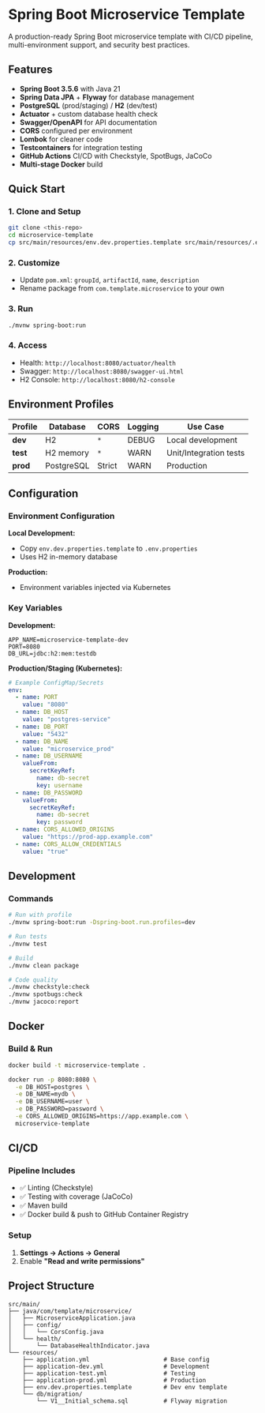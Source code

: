 # Spring Boot Microservice Template

A production-ready Spring Boot microservice template with CI/CD pipeline, multi-environment support, and security best practices.

## Features

- **Spring Boot 3.5.6** with Java 21
- **Spring Data JPA** + **Flyway** for database management
- **PostgreSQL** (prod/staging) / **H2** (dev/test)
- **Actuator** + custom database health check
- **Swagger/OpenAPI** for API documentation
- **CORS** configured per environment
- **Lombok** for cleaner code
- **Testcontainers** for integration testing
- **GitHub Actions** CI/CD with Checkstyle, SpotBugs, JaCoCo
- **Multi-stage Docker** build

## Quick Start

### 1. Clone and Setup

```bash
git clone <this-repo>
cd microservice-template
cp src/main/resources/env.dev.properties.template src/main/resources/.env.properties
```

### 2. Customize

- Update `pom.xml`: `groupId`, `artifactId`, `name`, `description`
- Rename package from `com.template.microservice` to your own

### 3. Run

```bash
./mvnw spring-boot:run
```

### 4. Access

- Health: `http://localhost:8080/actuator/health`
- Swagger: `http://localhost:8080/swagger-ui.html`
- H2 Console: `http://localhost:8080/h2-console`

## Environment Profiles

| Profile | Database | CORS | Logging | Use Case |
|---------|----------|------|---------|----------|
| **dev** | H2 | `*` | DEBUG | Local development |
| **test** | H2 memory | `*` | WARN | Unit/Integration tests |
| **prod** | PostgreSQL | Strict | WARN | Production |

## Configuration

### Environment Configuration

**Local Development:**
- Copy `env.dev.properties.template` to `.env.properties`
- Uses H2 in-memory database

**Production:**
- Environment variables injected via Kubernetes

### Key Variables

**Development:**
```properties
APP_NAME=microservice-template-dev
PORT=8080
DB_URL=jdbc:h2:mem:testdb
```

**Production/Staging (Kubernetes):**
```yaml
# Example ConfigMap/Secrets
env:
  - name: PORT
    value: "8080"
  - name: DB_HOST
    value: "postgres-service"
  - name: DB_PORT
    value: "5432"
  - name: DB_NAME
    value: "microservice_prod"
  - name: DB_USERNAME
    valueFrom:
      secretKeyRef:
        name: db-secret
        key: username
  - name: DB_PASSWORD
    valueFrom:
      secretKeyRef:
        name: db-secret
        key: password
  - name: CORS_ALLOWED_ORIGINS
    value: "https://prod-app.example.com"
  - name: CORS_ALLOW_CREDENTIALS
    value: "true"
```

## Development

### Commands

```bash
# Run with profile
./mvnw spring-boot:run -Dspring-boot.run.profiles=dev

# Run tests
./mvnw test

# Build
./mvnw clean package

# Code quality
./mvnw checkstyle:check
./mvnw spotbugs:check
./mvnw jacoco:report
```

## Docker

### Build & Run

```bash
docker build -t microservice-template .

docker run -p 8080:8080 \
  -e DB_HOST=postgres \
  -e DB_NAME=mydb \
  -e DB_USERNAME=user \
  -e DB_PASSWORD=password \
  -e CORS_ALLOWED_ORIGINS=https://app.example.com \
  microservice-template
```

## CI/CD

### Pipeline Includes

- ✅ Linting (Checkstyle)
- ✅ Testing with coverage (JaCoCo)
- ✅ Maven build
- ✅ Docker build & push to GitHub Container Registry

### Setup

1. **Settings → Actions → General**
2. Enable **"Read and write permissions"**

## Project Structure

```
src/main/
├── java/com/template/microservice/
│   ├── MicroserviceApplication.java
│   ├── config/
│   │   └── CorsConfig.java
│   └── health/
│       └── DatabaseHealthIndicator.java
└── resources/
    ├── application.yml                     # Base config
    ├── application-dev.yml                 # Development
    ├── application-test.yml                # Testing
    ├── application-prod.yml                # Production
    ├── env.dev.properties.template         # Dev env template
    └── db/migration/
        └── V1__Initial_schema.sql          # Flyway migration
```